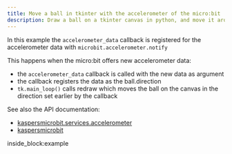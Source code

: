 ```yaml
---
title: Move a ball in tkinter with the accelerometer of the micro:bit
description: Draw a ball on a tkinter canvas in python, and move it around by tilting a micro:bit 
---
```


In this example the `accelerometer_data` callback is registered for the accelerometer data with 
`microbit.accelerometer.notify`

This happens when the micro:bit offers new accelerometer data:

 - the `accelerometer_data` callback is called with the new data as argument
 - the callback registers the data as the ball.direction
- `tk.main_loop()` calls redraw which moves the ball on the canvas in the direction set earlier by the callback


See also the API documentation: 

- [kaspersmicrobit.services.accelerometer](../reference/services/accelerometer.md)
- [kaspersmicrobit](../reference/kaspersmicrobit.md)


<!--codeinclude-->
[](../../examples/tkinter/tk-use-accelerometer-to-move-ball.py) inside_block:example
<!--/codeinclude-->
